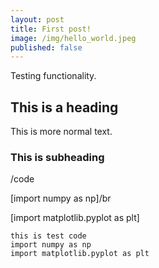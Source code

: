 ```yaml
---
layout: post
title: First post!
image: /img/hello_world.jpeg
published: false
---
```


Testing functionality.

## This is a heading

This is more normal text.

### This is subheading


/code 

[import numpy as np]/br

[import matplotlib.pyplot as plt]

    this is test code
    import numpy as np
    import matplotlib.pyplot as plt
    
    

